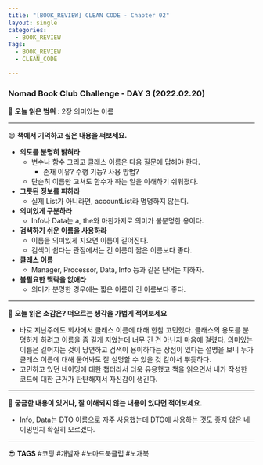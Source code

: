 ```yaml
---
title: "[BOOK_REVIEW] CLEAN CODE - Chapter 02"
layout: single
categories:
  - BOOK_REVIEW
Tags:
  - BOOK_REVIEW
  - CLEAN_CODE

---
```

### Nomad Book Club Challenge - DAY 3 (2022.02.20)


:book: **오늘 읽은 범위** : 2장 의미있는 이름  

---

 :smile: **책에서 기억하고 싶은 내용을 써보세요.**
- **의도를 분명히 밝혀라**
  - 변수나 함수 그리고 클래스 이름은 다음 질문에 답해야 한다.
    - 존재 이유? 수행 기능? 사용 방법?
  - 단순히 이름만 고쳐도 함수가 하는 일을 이해하기 쉬워졌다. 
- **그릇된 정보를 피하라**
  - 실제 List가 아니라면, accountList라 명명하지 않는다.
- **의미있게 구분하라**
  - Info나 Data는 a, the와 마찬가지로 의미가 불분명한 용어다.
- **검색하기 쉬운 이름을 사용하라**
  - 이름을 의미있게 지으면 이름이 길어진다.
  - 검색이 쉽다는 관점에서는 긴 이름이 짧은 이름보다 좋다. 
- **클래스 이름**
  - Manager, Processor, Data, Info 등과 같은 단어는 피하자.
- **불필요한 맥락을 없애라**
  - 의미가 분명한 경우에는 짧은 이름이 긴 이름보다 좋다.
  
---

 :thinking: **오늘 읽은 소감은? 떠오르는 생각을 가볍게 적어보세요**
- 바로 지난주에도 회사에서 클래스 이름에 대해 한참 고민했다. 
클래스의 용도를 분명하게 하려고 이름을 좀 길게 지었는데 너무 긴 건 아닌지 마음에 걸렸다.
의미있는 이름은 길어지는 것이 당연하고 검색이 용이하다는 장점이 있다는 설명을 보니 누가 클래스 이름에 대해 물어봐도 잘 설명할 수 있을 것 같아서 뿌듯하다.
- 고민하고 있던 네이밍에 대한 챕터라서 더욱 유용했고 책을 읽으면서 내가 작성한 코드에 대한 근거가 탄탄해져서 자신감이 생긴다. 

---

 :mag_right: **궁금한 내용이 있거나, 잘 이해되지 않는 내용이 있다면 적어보세요.**
- Info, Data는 DTO 이름으로 자주 사용했는데 DTO에 사용하는 것도 좋지 않은 네이밍인지 확실히 모르겠다.

---

 :sunglasses: **TAGS** #코딩 #개발자 #노마드북클럽 #노개북